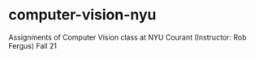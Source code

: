 # computer-vision-nyu
Assignments of Computer Vision class at NYU Courant (Instructor: Rob Fergus) Fall 21
